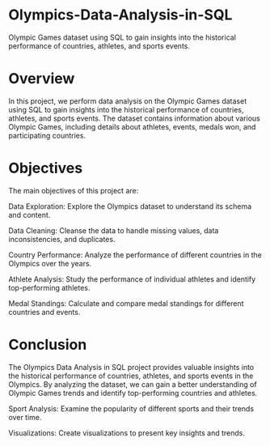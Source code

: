 # Olympics-Data-Analysis-in-SQL
Olympic Games dataset using SQL to gain insights into the historical performance of countries, athletes, and sports events.

# Overview
In this project, we perform data analysis on the Olympic Games dataset using SQL to gain insights into the historical performance of countries, athletes, and sports events. The dataset contains information about various Olympic Games, including details about athletes, events, medals won, and participating countries.

# Objectives
The main objectives of this project are:

Data Exploration: Explore the Olympics dataset to understand its schema and content.

Data Cleaning: Cleanse the data to handle missing values, data inconsistencies, and duplicates.

Country Performance: Analyze the performance of different countries in the Olympics over the years.

Athlete Analysis: Study the performance of individual athletes and identify top-performing athletes.

Medal Standings: Calculate and compare medal standings for different countries and events.

# Conclusion
The Olympics Data Analysis in SQL project provides valuable insights into the historical performance of countries, athletes, and sports events in the Olympics. By analyzing the dataset, we can gain a better understanding of Olympic Games trends and identify top-performing countries and athletes.

Sport Analysis: Examine the popularity of different sports and their trends over time.

Visualizations: Create visualizations to present key insights and trends.
